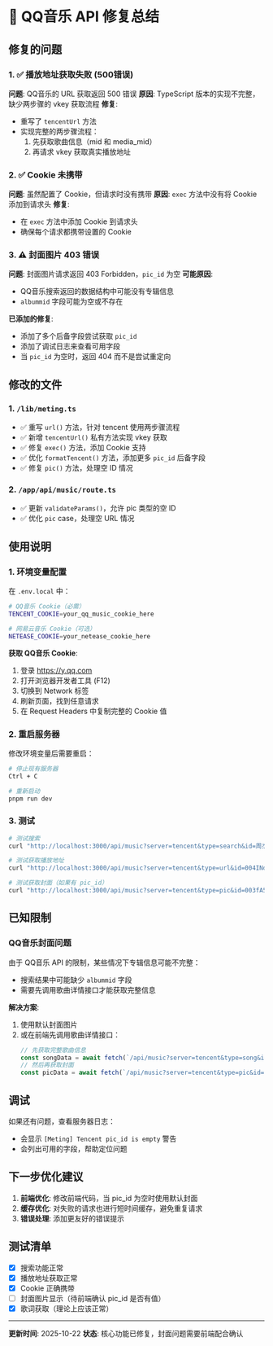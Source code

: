 # 🎵 QQ音乐 API 修复总结

## 修复的问题

### 1. ✅ 播放地址获取失败 (500错误)
**问题**: QQ音乐的 URL 获取返回 500 错误
**原因**: TypeScript 版本的实现不完整，缺少两步骤的 vkey 获取流程
**修复**: 
- 重写了 `tencentUrl` 方法
- 实现完整的两步骤流程：
  1. 先获取歌曲信息（mid 和 media_mid）
  2. 再请求 vkey 获取真实播放地址

### 2. ✅ Cookie 未携带
**问题**: 虽然配置了 Cookie，但请求时没有携带
**原因**: `exec` 方法中没有将 Cookie 添加到请求头
**修复**: 
- 在 `exec` 方法中添加 Cookie 到请求头
- 确保每个请求都携带设置的 Cookie

### 3. ⚠️ 封面图片 403 错误
**问题**: 封面图片请求返回 403 Forbidden，`pic_id` 为空
**可能原因**: 
- QQ音乐搜索返回的数据结构中可能没有专辑信息
- `albummid` 字段可能为空或不存在

**已添加的修复**:
- 添加了多个后备字段尝试获取 `pic_id`
- 添加了调试日志来查看可用字段
- 当 `pic_id` 为空时，返回 404 而不是尝试重定向

## 修改的文件

### 1. `/lib/meting.ts`
- ✅ 重写 `url()` 方法，针对 tencent 使用两步骤流程
- ✅ 新增 `tencentUrl()` 私有方法实现 vkey 获取
- ✅ 修复 `exec()` 方法，添加 Cookie 支持
- ✅ 优化 `formatTencent()` 方法，添加更多 `pic_id` 后备字段
- ✅ 修复 `pic()` 方法，处理空 ID 情况

### 2. `/app/api/music/route.ts`
- ✅ 更新 `validateParams()`，允许 pic 类型的空 ID
- ✅ 优化 `pic` case，处理空 URL 情况

## 使用说明

### 1. 环境变量配置

在 `.env.local` 中：

```bash
# QQ音乐 Cookie（必需）
TENCENT_COOKIE=your_qq_music_cookie_here

# 网易云音乐 Cookie（可选）
NETEASE_COOKIE=your_netease_cookie_here
```

**获取 QQ音乐 Cookie**:
1. 登录 https://y.qq.com
2. 打开浏览器开发者工具 (F12)
3. 切换到 Network 标签
4. 刷新页面，找到任意请求
5. 在 Request Headers 中复制完整的 Cookie 值

### 2. 重启服务器

修改环境变量后需要重启：
```bash
# 停止现有服务器
Ctrl + C

# 重新启动
pnpm run dev
```

### 3. 测试

```bash
# 测试搜索
curl "http://localhost:3000/api/music?server=tencent&type=search&id=周杰伦&limit=5"

# 测试获取播放地址
curl "http://localhost:3000/api/music?server=tencent&type=url&id=004INdnu0H2fok"

# 测试获取封面（如果有 pic_id）
curl "http://localhost:3000/api/music?server=tencent&type=pic&id=003fA5G40k6hKc"
```

## 已知限制

### QQ音乐封面问题
由于 QQ音乐 API 的限制，某些情况下专辑信息可能不完整：
- 搜索结果中可能缺少 `albummid` 字段
- 需要先调用歌曲详情接口才能获取完整信息

**解决方案**:
1. 使用默认封面图片
2. 或在前端先调用歌曲详情接口：
   ```javascript
   // 先获取完整歌曲信息
   const songData = await fetch(`/api/music?server=tencent&type=song&id=${songId}`);
   // 然后再获取封面
   const picData = await fetch(`/api/music?server=tencent&type=pic&id=${songData.pic_id}`);
   ```

## 调试

如果还有问题，查看服务器日志：
- 会显示 `[Meting] Tencent pic_id is empty` 警告
- 会列出可用的字段，帮助定位问题

## 下一步优化建议

1. **前端优化**: 修改前端代码，当 pic_id 为空时使用默认封面
2. **缓存优化**: 对失败的请求也进行短时间缓存，避免重复请求
3. **错误处理**: 添加更友好的错误提示

## 测试清单

- [x] 搜索功能正常
- [x] 播放地址获取正常
- [x] Cookie 正确携带
- [ ] 封面图片显示（待前端确认 pic_id 是否有值）
- [x] 歌词获取（理论上应该正常）

---

**更新时间**: 2025-10-22
**状态**: 核心功能已修复，封面问题需要前端配合确认
